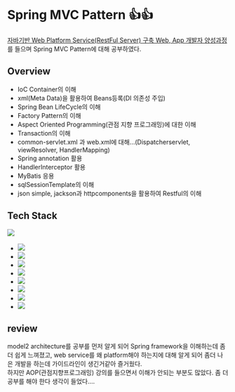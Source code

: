 # Spring MVC Pattern 👍👍

[aiacademy]: https://goai.co.kr "AIA aiacademy"

[자바기반 Web Platform Service(RestFul Server) 구축 Web, App 개발자 양성과정][aiacademy]를 들으며 Spring MVC Pattern에 대해 공부하였다.

## Overview
- IoC Container의 이해
- xml(Meta Data)을 활용하여 Beans등록(DI 의존성 주입)
- Spring Bean LifeCycle의 이해
- Factory Pattern의 이해
- Aspect Oriented Programming(관점 지향 프로그래밍)에 대한 이해
- Transaction의 이해
- common-servlet.xml 과 web.xml에 대해...(Dispatcherservlet, viewResolver, HandlerMapping)
- Spring annotation 활용
- HandlerInterceptor 활용
- MyBatis 응용
- sqlSessionTemplate의 이해
- json simple, jackson과 httpcomponents을 활용하여 Restful의 이해


## Tech Stack

 <img src="https://img.shields.io/badge/Java-8-007396?style=flat&logo=java&logoColor=white"/></a>&nbsp;
 - <img src="https://img.shields.io/badge/Spring-5.2.5.RELEASE-6DB33F?style=flat&logo=Spring&logoColor=white"/></a>&nbsp;
 - <img src="https://img.shields.io/badge/Tomcat-7.0.55-F8DC75?style=flat&logo=Apache Tomcat&logoColor=F8DC75"/></a>&nbsp;
 - <img src="https://img.shields.io/badge/Oracle-10g-F80000?style=flat&logo=Oracle&logoColor=F80000"/></a>&nbsp;
 - <img src="https://img.shields.io/badge/MyBatis-3.4.6-000000?style=flat&logo=MyBatis"/></a>&nbsp;
 - <img src="https://img.shields.io/badge/Log4j-3.4.6-FF5722?style=flat&logo=Log4j"/></a>&nbsp;
 - <img src="https://img.shields.io/badge/Josn Simple-1.1-000000?style=flat&logo=JSON"/></a>&nbsp;
 - <img src="https://img.shields.io/badge/Jackson-1.9.13-007396?style=flat"/></a>&nbsp;
 - <img src="https://img.shields.io/badge/HttpComponents-4.3.4-D22128?style=flat&logo=Apache"/></a>&nbsp;
## review
model2 architecture를 공부를 먼저 알게 되어 Spring framework을 이해하는데 좀 더 쉽게 느껴졌고, web service를 왜 platform해야 하는지에 대해 알게 되어 좀더 나은 개발을 하는데 가이드라인이 생긴거같아 즐거웠다.  
하지만 AOP(관점지향프로그래밍) 강의를 들으면서 이해가 안되는 부분도 많았다. 좀 더 공부를 해야 한다 생각이 들었다....
